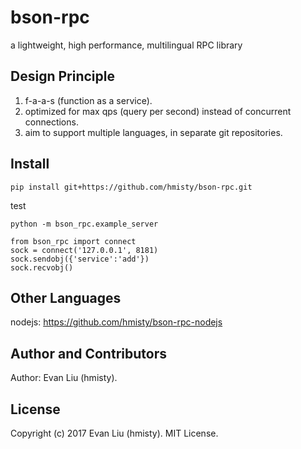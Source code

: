 # bson-rpc
a lightweight, high performance, multilingual RPC library

## Design Principle

1. f-a-a-s (function as a service).
2. optimized for max qps (query per second) instead of concurrent connections.
3. aim to support multiple languages, in separate git repositories.

## Install

	pip install git+https://github.com/hmisty/bson-rpc.git

test

	python -m bson_rpc.example_server

```
from bson_rpc import connect
sock = connect('127.0.0.1', 8181)
sock.sendobj({'service':'add'})
sock.recvobj()
```

## Other Languages

nodejs: https://github.com/hmisty/bson-rpc-nodejs

## Author and Contributors

Author: Evan Liu (hmisty).

## License
Copyright (c) 2017 Evan Liu (hmisty). MIT License.
